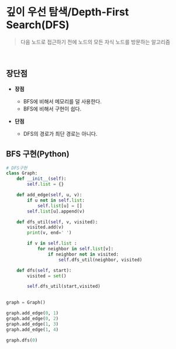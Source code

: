 # 깊이 우선 탐색/Depth-First Search(DFS)
> 다음 노드로 접근하기 전에 노드의 모든 자식 노드를 방문하는 알고리즘   
<br>

## 장단점
- **장점**
    - BFS에 비해서 메모리를 덜 사용한다.
    - BFS에 비해서 구현이 쉽다.

- **단점**
    - DFS의 경로가 최단 경로는 아니다.

## BFS 구현(Python)


```Python
# DFS구현
class Graph:
    def __init__(self):
        self.list = {}

    def add_edge(self, u, v):
        if u not in self.list:
            self.list[u] = []
        self.list[u].append(v)

    def dfs_util(self, v, visited):
        visited.add(v)
        print(v, end=' ')

        if v in self.list :
            for neighbor in self.list[v]:
                if neighbor not in visited:
                    self.dfs_util(neighbor, visited)

    def dfs(self, start):
        visited = set()

        self.dfs_util(start,visited)
        

graph = Graph()

graph.add_edge(0, 1)
graph.add_edge(0, 2)
graph.add_edge(1, 3)
graph.add_edge(1, 4)

graph.dfs(0)
```